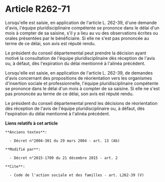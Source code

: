 # Article R262-71

Lorsqu'elle est saisie, en application de l'article L. 262-39, d'une demande d'avis, l'équipe pluridisciplinaire compétente
se prononce dans le délai d'un mois à compter de sa saisine, s'il y a lieu au vu des observations écrites ou orales
présentées par le bénéficiaire. Si elle ne s'est pas prononcée au terme de ce délai, son avis est réputé rendu. 

Le président du conseil départemental peut prendre la décision ayant motivé la consultation de l'équipe pluridisciplinaire
dès réception de l'avis ou, à défaut, dès l'expiration du délai mentionné à l'alinéa précédent. 

Lorsqu'elle est saisie, en application de l'article L. 262-39, de demandes d'avis concernant des propositions de
réorientation vers les organismes d'insertion sociale et professionnelle, l'équipe pluridisciplinaire compétente se prononce
dans le délai d'un mois à compter de sa saisine. Si elle ne s'est pas prononcée au terme de ce délai, son avis est réputé
rendu. 

Le président du conseil départemental prend les décisions de réorientation dès réception de l'avis de l'équipe
pluridisciplinaire ou, à défaut, dès l'expiration du délai mentionné à l'alinéa précédent.

**Liens relatifs à cet article**

	**Anciens textes**:

	  - Décret n°2004-301 du 29 mars 2004 - art. 13 (Ab)

	**Modifié par**:

	  - Décret n°2015-1709 du 21 décembre 2015 - art. 2

	**Cite**:

	  - Code de l'action sociale et des familles - art. L262-39 (V)

